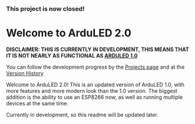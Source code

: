 ### This project is now closed!

# Welcome to ArduLED 2.0

**DISCLAIMER: THIS IS CURRENTLY IN DEVELOPMENT, THIS MEANS THAT IT IS NOT NEARLY AS FUNCTIONAL AS [**ARDULED 1.0**](https://github.com/kris701/ArduLED)**

You can follow the development progress by the [Projects page](https://github.com/kris701/ArduLED-2.0/projects/1) and at the [Version History](https://github.com/kris701/ArduLED-2.0/wiki/Version-History)

Welcome to ArduLED 2.0! This is an updated version of ArduLED 1.0, with more features and more modern look than the 1.0 version. The biggest addition is the ability to use an ESP8266 now, as well as running multiple devices at the same time.

Currently in development, so this readme will be updated later.

